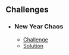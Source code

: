 ## Challenges
* ### New Year Chaos
  * [Challenge](https://www.hackerrank.com/challenges/new-year-chaos/problem)
  * [Solution](https://github.com/onurburak9/hackerrank/tree/master/New%20Year%20Chaos)